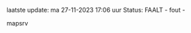 laatste update: 
ma 27-11-2023 17:06   uur 
Status: FAALT - fout - 
<div class="service R">mapsrv</div>